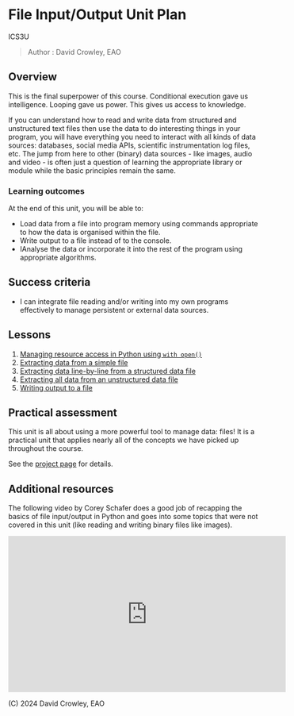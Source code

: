 # File Input/Output Unit Plan

ICS3U

> Author : David Crowley, EAO

## Overview

This is the final superpower of this course. Conditional execution gave us intelligence. Looping gave us power. This gives us access to knowledge.

If you can understand how to read and write data from structured and unstructured text files then use the data to do interesting things in your program, you will have everything you need to interact with all kinds of data sources: databases, social media APIs, scientific instrumentation log files, etc. The jump from here to other (binary) data sources - like images, audio and video - is often just a question of learning the appropriate library or module while the basic principles remain the same.

### Learning outcomes

At the end of this unit, you will be able to:

- Load data from a file into program memory using commands appropriate to how the data is organised within the file.
- Write output to a file instead of to the console.
- IAnalyse the data or incorporate it into the rest of the program using appropriate algorithms.

## Success criteria

- I can integrate file reading and/or writing into my own programs effectively to manage persistent or external data sources.

## Lessons

1. [Managing resource access in Python using `with open()`](./1_with-open.md)
2. [Extracting data from a simple file](./2_simple-data.md)
3. [Extracting data line-by-line from a structured data file](./3_structured-data.md)
4. [Extracting all data from an unstructured data file](./4_unstructured-data.md)
5. [Writing output to a file](./5_file-output.md)

## Practical assessment

This unit is all about using a more powerful tool to manage data: files! It is a practical unit that applies nearly all of the concepts we have picked up throughout the course.

See the [project page](./assessment.md) for details.

## Additional resources

The following video by Corey Schafer does a good job of recapping the basics of file input/output in Python and goes into some topics that were not covered in this unit (like reading and writing binary files like images).

<iframe width="560" height="315" src="https://www.youtube.com/embed/Uh2ebFW8OYM?si=Hv3H6GNUnXxGD_IW" title="YouTube video player" frameborder="0" allow="accelerometer; autoplay; clipboard-write; encrypted-media; gyroscope; picture-in-picture; web-share" referrerpolicy="strict-origin-when-cross-origin" allowfullscreen></iframe>


(C) 2024 David Crowley, EAO

